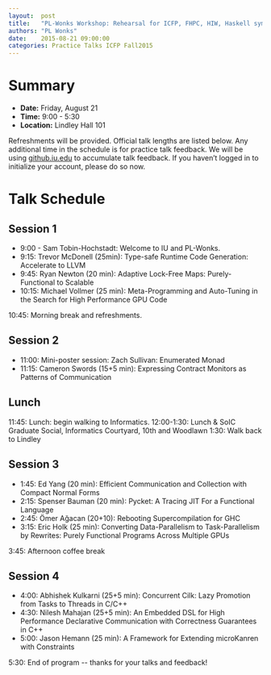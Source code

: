 ```yaml
--- 
layout:  post 
title:   "PL-Wonks Workshop: Rehearsal for ICFP, FHPC, HIW, Haskell symposium, Scheme workshop, LCPC"
authors: "PL Wonks" 
date:    2015-08-21 09:00:00 
categories: Practice Talks ICFP Fall2015
--- 
```


# Summary

- **Date:** Friday, August 21
- **Time:** 9:00 - 5:30
- **Location:** Lindley Hall 101

Refreshments will be provided.  Official talk lengths are listed below.  Any
additional time in the schedule is for practice talk feedback. We will be using
[github.iu.edu](http://github.iu.edu) to accumulate talk feedback.  If you
haven’t logged in to initialize your account, please do so now.

# Talk Schedule

## Session 1
- 9:00 - Sam Tobin-Hochstadt:  Welcome to IU and PL-Wonks.
- 9:15: Trevor McDonell (25min): Type-safe Runtime Code Generation: Accelerate to LLVM
- 9:45: Ryan Newton (20 min): Adaptive Lock-Free Maps: Purely-Functional to Scalable
- 10:15: Michael Vollmer (25 min): Meta-Programming and Auto-Tuning in the Search for High Performance GPU Code

10:45: Morning break and refreshments.

## Session 2
- 11:00: Mini-poster session: Zach Sullivan: Enumerated Monad
- 11:15: Cameron Swords (15+5 min): Expressing Contract Monitors as Patterns of Communication

## Lunch
11:45: Lunch: begin walking to Informatics.
12:00-1:30: Lunch & SoIC Graduate Social, Informatics Courtyard, 10th and Woodlawn
1:30: Walk back to Lindley

## Session 3
- 1:45: Ed Yang (20 min): Efficient Communication and Collection with Compact Normal Forms
- 2:15: Spenser Bauman (20 min): Pycket: A Tracing JIT For a Functional Language
- 2:45: Ömer Ağacan (20+10): Rebooting Supercompilation for GHC
- 3:15: Eric Holk (25 min): Converting Data-Parallelism to Task-Parallelism by Rewrites: Purely Functional Programs Across Multiple GPUs

3:45: Afternoon coffee break

## Session 4
- 4:00: Abhishek Kulkarni (25+5 min): Concurrent Cilk: Lazy Promotion from Tasks to Threads in C/C++
- 4:30: Nilesh Mahajan (25+5 min): An Embedded DSL for High Performance Declarative Communication with Correctness Guarantees in C++
- 5:00: Jason Hemann (25 min): A Framework for Extending microKanren with Constraints

5:30: End of program -- thanks for your talks and feedback!
